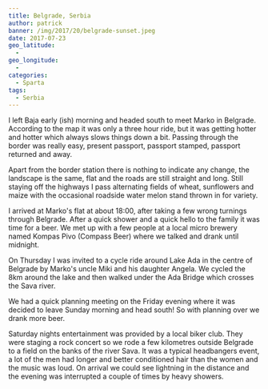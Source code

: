 ```yaml
---
title: Belgrade, Serbia
author: patrick
banner: /img/2017/20/belgrade-sunset.jpeg
date: 2017-07-23
geo_latitude:
  - 
geo_longitude: 
  - 
categories:
  - Sparta
tags:
  - Serbia
---
```


I left Baja early (ish) morning and headed south to meet Marko in Belgrade. According to the map it was only a three hour ride, but it was getting hotter and hotter which always slows things down a bit. Passing through the border was really easy, present passport, passport stamped, passport returned and away.

Apart from the border station there is nothing to indicate any change, the landscape is the same, flat and the roads are still straight and long. Still staying off the highways I pass alternating fields of wheat, sunflowers and maize with the occasional roadside water melon stand thrown in for variety.

I arrived at Marko's flat at about 18:00, after taking a few wrong turnings through Belgrade. After a quick shower and a quick hello to the family it was time for a beer. We met up with a few people at a local micro brewery named Kompas Pivo (Compass Beer) where we talked and drank until midnight. 

On Thursday I was invited to a cycle ride around Lake Ada in the centre of Belgrade by Marko's uncle Miki and his daughter Angela. We cycled the 8km around the lake and then walked under the Ada Bridge which crosses the Sava river. 

We had a quick planning meeting on the Friday evening where it was decided to leave Sunday morning and head south! So with planning over we drank more beer.

Saturday nights entertainment was provided by a local biker club. They were staging a rock concert so we rode a few kilometres outside Belgrade to a field on the banks of the river Sava. It was a typical headbangers event, a lot of the men had longer and better conditioned hair than the women and the music was loud. On arrival we could see lightning in the distance and the evening was interrupted a couple of times by heavy showers. 
